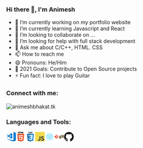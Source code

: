 ### Hi there 👋, I'm Animesh


  - 🔭 I’m currently working on my portfolio website
- 🌱 I’m currently learning Javascript and React
- 👯 I’m looking to collaborate on ...
- 🤔 I’m looking for help with full stack development
- 💬 Ask me about C/C++, HTML. CSS
- 📫 How to reach me 
- 😄 Pronouns: He/Him
- 🥅 2021 Goals: Contribute to Open Source projects
- ⚡ Fun fact: I love to play Guitar



### Connect with me: 

<img align="center" alt = "animeshbhakat.tk" width="22px" src = "https://avatars.githubusercontent.com/u/60314168?s=60&v=4" />

### Languages and Tools:

<img align="left" alt="Visual Studio Code" width="26px" src="https://raw.githubusercontent.com/github/explore/80688e429a7d4ef2fca1e82350fe8e3517d3494d/topics/visual-studio-code/visual-studio-code.png" /> <img align="left" alt="HTML5" width="26px" src="https://raw.githubusercontent.com/github/explore/80688e429a7d4ef2fca1e82350fe8e3517d3494d/topics/html/html.png" /> <img align="left" alt="CSS3" width="26px" src="https://raw.githubusercontent.com/github/explore/80688e429a7d4ef2fca1e82350fe8e3517d3494d/topics/css/css.png" /> <img align="left" alt="JavaScript" width="26px" src="https://raw.githubusercontent.com/github/explore/80688e429a7d4ef2fca1e82350fe8e3517d3494d/topics/javascript/javascript.png" /> <img align="left" alt="React" width="26px" src="https://raw.githubusercontent.com/github/explore/80688e429a7d4ef2fca1e82350fe8e3517d3494d/topics/react/react.png" /> <img align="left" alt="Git" width="26px" src="https://raw.githubusercontent.com/github/explore/80688e429a7d4ef2fca1e82350fe8e3517d3494d/topics/git/git.png" /> <img align="left" alt="GitHub" width="26px" src="https://raw.githubusercontent.com/github/explore/78df643247d429f6cc873026c0622819ad797942/topics/github/github.png" />




